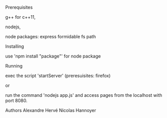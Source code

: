 Prerequisites

  g++ for c++11,
  
  nodejs,
  
  node packages:
      express
      formidable
      fs
      path

Installing

  use 'npm install "package"' for node package

Running

  exec the script 'startServer' (preresuisites: firefox)

  or

  run the command 'nodejs app.js' and access pages from the localhost with port 8080.

  Authors
    Alexandre Hervé
    Nicolas Hannoyer
